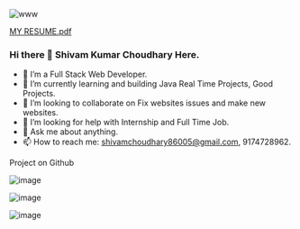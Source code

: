 ![www](https://user-images.githubusercontent.com/68122183/138043360-14f07443-e62e-4768-a0b8-bd7efb100d25.png)

[MY RESUME.pdf](https://github.com/Shivam-ok/Shivam-ok/files/8983910/MY.RESUME.pdf)

        
###           Hi there 👋 Shivam Kumar Choudhary Here.

- 🔭 I’m a Full Stack Web Developer.
- 🌱 I’m currently learning and building Java Real Time Projects, Good Projects.
- 👯 I’m looking to collaborate on Fix websites issues and make new websites.
- 🤔 I’m looking for help with Internship and Full Time Job.
- 💬 Ask me about anything.
- 📫 How to reach me: shivamchoudhary86005@gmail.com, 9174728962.
       
Project on Github

![image](https://user-images.githubusercontent.com/68122183/176155065-f1359ed7-41ed-4fce-add5-6649afdb9c55.png)

![image](https://user-images.githubusercontent.com/68122183/176155555-b744e466-9f81-4a66-bb42-7c9414a029d3.png)


![image](https://user-images.githubusercontent.com/68122183/176155301-0aa702cc-6d38-4240-97a3-f11898bb2eea.png)
